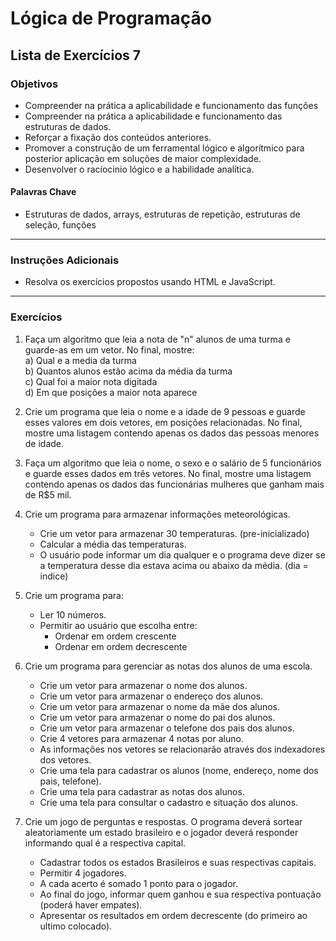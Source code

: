 # Lógica de Programação 
## Lista de Exercícios 7 
### Objetivos
- Compreender na prática a aplicabilidade e funcionamento das funções
- Compreender na prática a aplicabilidade e funcionamento das estruturas de dados. 
- Reforçar a fixação dos conteúdos anteriores. 
- Promover a construção de um ferramental lógico e algorítmico para posterior aplicação em soluções de maior complexidade.
- Desenvolver o racíocinio lógico e a habilidade analítica.
#### Palavras Chave  
- Estruturas de dados, arrays, estruturas de repetição, estruturas de seleção, funções
---
### Instruções Adicionais 
- Resolva os exercícios propostos usando HTML e JavaScript.

---
### Exercícios 
1. Faça um algoritmo que leia a nota de "n" alunos de uma turma e guarde-as em um vetor. No final, mostre:  
a) Qual e a media da turma   
b) Quantos alunos estão acima da média da turma  
c) Qual foi a maior nota digitada  
d) Em que posições a maior nota aparece  

2. Crie um programa que leia o nome e a idade de 9 pessoas e guarde esses valores em dois vetores, em posições relacionadas. No final, mostre uma listagem contendo apenas os dados das pessoas menores de idade.

3. Faça um algoritmo que leia o nome, o sexo e o salário de 5 funcionários e guarde esses dados em três vetores. No final, mostre uma listagem contendo apenas os dados das funcionárias mulheres que ganham mais de R$5 mil.

4. Crie um programa para armazenar informações meteorológicas. 
    - Crie um vetor para armazenar 30 temperaturas. (pre-inicializado)
    - Calcular a média das temperaturas. 
    - O usuário pode informar um dia qualquer e o programa deve dizer se a temperatura desse dia estava acima ou abaixo da média. (dia = indice) 

5. Crie um programa para:
    - Ler 10 números.
    - Permitir ao usuário que escolha entre:
        -   Ordenar em ordem crescente                
        -   Ordenar em ordem decrescente 


6. Crie um programa para gerenciar as notas dos alunos de uma escola. 
    - Crie um vetor para armazenar o nome dos alunos.
    - Crie um vetor para armazenar o endereço dos alunos. 
    - Crie um vetor para armazenar o nome da mãe dos alunos.
    - Crie um vetor para armazenar o nome do pai dos alunos. 
    - Crie um vetor para armazenar o telefone dos pais dos alunos. 
    - Crie 4 vetores para armazenar 4 notas por aluno.
    - As informações nos vetores se relacionarão através dos indexadores dos vetores.
    - Crie uma tela para cadastrar os alunos (nome, endereço, nome dos pais, telefone).
    - Crie uma tela para cadastrar as notas dos alunos. 
    - Crie uma tela para consultar o cadastro e situação dos alunos.   

 7. Crie um jogo de perguntas e respostas. O programa deverá sortear aleatoriamente um estado brasileiro e o jogador deverá responder informando qual é a respectiva capital. 
    - Cadastrar todos os estados Brasileiros  e suas respectivas capitais.
    - Permitir 4 jogadores. 
    - A cada acerto é somado 1 ponto para o jogador.
    - Ao final do jogo, informar quem ganhou e sua respectiva pontuação (poderá haver empates). 
    - Apresentar os resultados em ordem decrescente (do primeiro ao ultimo colocado).    
